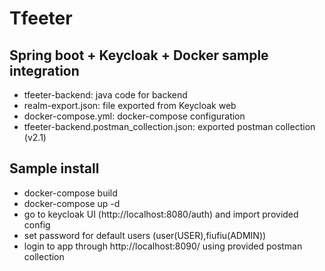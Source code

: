 # Tfeeter
## Spring boot + Keycloak + Docker sample integration
- tfeeter-backend: java code for backend
- realm-export.json: file exported from Keycloak web
- docker-compose.yml: docker-compose configuration
- tfeeter-backend.postman_collection.json: exported postman collection (v2.1)

## Sample  install
- docker-compose build
- docker-compose up -d
- go to keycloak UI (http://localhost:8080/auth) and import provided config
- set password for default users (user(USER),fiufiu(ADMIN))
- login to app through http://localhost:8090/ using provided postman collection

